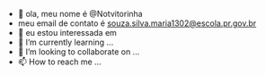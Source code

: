 - 👋 ola, meu nome é @Notvitorinha
- meu email de contato é souza.silva.maria1302@escola.pr.gov.br
- 👀 eu estou interessada em
- 🌱 I’m currently learning ...
- 💞️ I’m looking to collaborate on ...
- 📫 How to reach me ...

<!---
Notvitorinha/Notvitorinha is a ✨ special ✨ repository because its `README.md` (this file) appears on your GitHub profile.
You can click the Preview link to take a look at your changes.
--->

